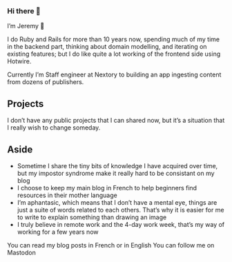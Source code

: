 ### Hi there 👋

I’m Jeremy 👋

I do Ruby and Rails for more than 10 years now, spending much of my time in the backend part, thinking about domain modelling, and iterating on existing features; but I do like quite a lot working of the frontend side using Hotwire.

Currently I’m Staff engineer at Nextory to building an app ingesting content from dozens of publishers.

## Projects
I don’t have any public projects that I can shared now, but it’s a situation that I really wish to change someday.

## Aside
- Sometime I share the tiny bits of knowledge I have acquired over time, but my impostor syndrome make it really hard to be consistant on my blog
- I choose to keep my main blog in French to help beginners find resources in their mother language
- I’m aphantasic, which means that I don’t have a mental eye, things are just a suite of words related to each others. That’s why it is easier for me to write to explain something than drawing an image
- I truly believe in remote work and the 4-day work week, that’s my way of working for a few years now

You can read my blog posts in French or in English
You can follow me on Mastodon
